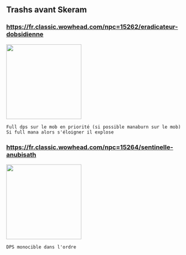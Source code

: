 ## Trashs avant Skeram
### <https://fr.classic.wowhead.com/npc=15262/eradicateur-dobsidienne>
<img width="200" src="https://wow.zamimg.com/uploads/screenshots/normal/5703-eradicateur-dobsidienne.jpg">

```
Full dps sur le mob en priorité (si possible manaburn sur le mob)
Si full mana alors s'éloigner il explose
```

### <https://fr.classic.wowhead.com/npc=15264/sentinelle-anubisath>
<img width="200" src="https://wow.zamimg.com/uploads/screenshots/normal/78062-sentinelle-anubisath.jpg">

```
DPS monocible dans l'ordre
```
